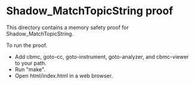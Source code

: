 # Shadow_MatchTopicString proof

This directory contains a memory safety proof for Shadow_MatchTopicString.

To run the proof.

- Add cbmc, goto-cc, goto-instrument, goto-analyzer, and cbmc-viewer to your
  path.
- Run "make".
- Open html/index.html in a web browser.
